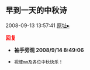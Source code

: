 ## 早到一天的中秋诗
2008-09-13 13:57:41
[原址▸](http://www.fxgan.com/chan_time/2008_07_12/1103.htm)





**<font color='red'>回复</font>**


- **袖手旁观 2008/9/14 8:49:06**
- ```
  祝缠mm及各位中秋快乐！
  ```
